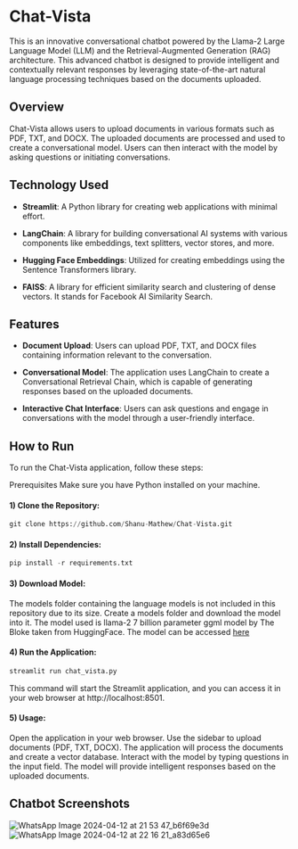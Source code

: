 # Chat-Vista
This is an innovative conversational chatbot powered by the Llama-2 Large Language Model (LLM) and the Retrieval-Augmented Generation (RAG) architecture. This advanced chatbot is designed to provide intelligent and contextually relevant responses by leveraging state-of-the-art natural language processing techniques based on the documents uploaded.

## Overview
Chat-Vista allows users to upload documents in various formats such as PDF, TXT, and DOCX. The uploaded documents are processed and used to create a conversational model. Users can then interact with the model by asking questions or initiating conversations.

## Technology Used
- **Streamlit**: A Python library for creating web applications with minimal effort.

- **LangChain**: A library for building conversational AI systems with various components like embeddings, text splitters, vector stores, and more.

- **Hugging Face Embeddings**: Utilized for creating embeddings using the Sentence Transformers library.

- **FAISS**: A library for efficient similarity search and clustering of dense vectors. It stands for Facebook AI Similarity Search.

## Features
- **Document Upload**: Users can upload PDF, TXT, and DOCX files containing information relevant to the conversation.

- **Conversational Model**: The application uses LangChain to create a Conversational Retrieval Chain, which is capable of generating responses based on the uploaded documents.

- **Interactive Chat Interface**: Users can ask questions and engage in conversations with the model through a user-friendly interface.

## How to Run
To run the Chat-Vista application, follow these steps:

Prerequisites
Make sure you have Python installed on your machine.

#### 1) Clone the Repository:

```python
git clone https://github.com/Shanu-Mathew/Chat-Vista.git
```
#### 2) Install Dependencies:
```python
pip install -r requirements.txt
```
#### 3) Download Model:
The models folder containing the language models is not included in this repository due to its size. Create a models folder and download the model into it. The model used is llama-2 7 billion parameter ggml model by The Bloke taken from HuggingFace. The model can be accessed [here](https://huggingface.co/TheBloke/Llama-2-7B-Chat-GGML)

#### 4) Run the Application:
```python
streamlit run chat_vista.py
```
This command will start the Streamlit application, and you can access it in your web browser at http://localhost:8501.

#### 5) Usage:
Open the application in your web browser. Use the sidebar to upload documents (PDF, TXT, DOCX). The application will process the documents and create a vector database. Interact with the model by typing questions in the input field. The model will provide intelligent responses based on the uploaded documents.

## Chatbot Screenshots
![WhatsApp Image 2024-04-12 at 21 53 47_b6f69e3d](https://github.com/Shanu-Mathew/Chat-Vista/assets/90182268/8e082b89-10c8-44da-9c22-613f8f55e88a)
![WhatsApp Image 2024-04-12 at 22 16 21_a83d65e6](https://github.com/Shanu-Mathew/Chat-Vista/assets/90182268/edf7f087-d7e0-4877-8598-6d1973ef9166)
